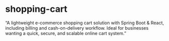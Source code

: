 # shopping-cart
“A lightweight e-commerce shopping cart solution with Spring Boot &amp; React, including billing and cash-on-delivery workflow. Ideal for businesses wanting a quick, secure, and scalable online cart system.”
